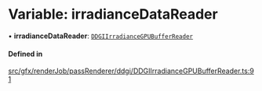 # Variable: irradianceDataReader

• **irradianceDataReader**: [`DDGIIrradianceGPUBufferReader`](../classes/DDGIIrradianceGPUBufferReader.md)

#### Defined in

[src/gfx/renderJob/passRenderer/ddgi/DDGIIrradianceGPUBufferReader.ts:91](https://github.com/Orillusion/orillusion/blob/main/src/gfx/renderJob/passRenderer/ddgi/DDGIIrradianceGPUBufferReader.ts#L91)

